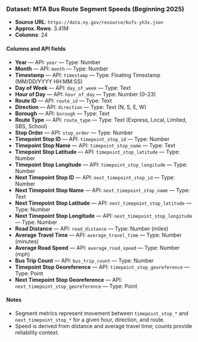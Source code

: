 ### Dataset: MTA Bus Route Segment Speeds (Beginning 2025)

- **Source URL**: `https://data.ny.gov/resource/kufs-yh3x.json`
- **Approx. Rows**: 3.41M
- **Columns**: 24

#### Columns and API fields
- **Year** — API: `year` — Type: Number
- **Month** — API: `month` — Type: Number
- **Timestamp** — API: `timestamp` — Type: Floating Timestamp (MM/DD/YYYY HH:MM:SS)
- **Day of Week** — API: `day_of_week` — Type: Text
- **Hour of Day** — API: `hour_of_day` — Type: Number (0–23)
- **Route ID** — API: `route_id` — Type: Text
- **Direction** — API: `direction` — Type: Text (N, S, E, W)
- **Borough** — API: `borough` — Type: Text
- **Route Type** — API: `route_type` — Type: Text (Express, Local, Limited, SBS, School)
- **Stop Order** — API: `stop_order` — Type: Number
- **Timepoint Stop ID** — API: `timepoint_stop_id` — Type: Number
- **Timepoint Stop Name** — API: `timepoint_stop_name` — Type: Text
- **Timepoint Stop Latitude** — API: `timepoint_stop_latitude` — Type: Number
- **Timepoint Stop Longitude** — API: `timepoint_stop_longitude` — Type: Number
- **Next Timepoint Stop ID** — API: `next_timepoint_stop_id` — Type: Number
- **Next Timepoint Stop Name** — API: `next_timepoint_stop_name` — Type: Text
- **Next Timepoint Stop Latitude** — API: `next_timepoint_stop_latitude` — Type: Number
- **Next Timepoint Stop Longitude** — API: `next_timepoint_stop_longitude` — Type: Number
- **Road Distance** — API: `road_distance` — Type: Number (miles)
- **Average Travel Time** — API: `average_travel_time` — Type: Number (minutes)
- **Average Road Speed** — API: `average_road_speed` — Type: Number (mph)
- **Bus Trip Count** — API: `bus_trip_count` — Type: Number
- **Timepoint Stop Georeference** — API: `timepoint_stop_georeference` — Type: Point
- **Next Timepoint Stop Georeference** — API: `next_timepoint_stop_georeference` — Type: Point

#### Notes
- Segment metrics represent movement between `timepoint_stop_*` and `next_timepoint_stop_*` for a given hour, direction, and route.
- Speed is derived from distance and average travel time; counts provide reliability context.


